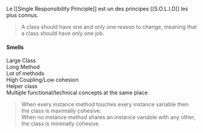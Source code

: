 Le [[Single Responsibility Principle]] est un des principes [[S.O.L.I.D]] les plus connus.

> A class should have one and only one reason to change, meaning that a class should have only one job.  
  
#### Smells  
Large Class  
Long Method  
Lot of methods  
High Coupling/Low cohesion  
Helper class  
Multiple functional/technical concepts at the same place

> When every instance method touches every instance variable then the class is maximally cohesive.  
> When no instance method shares an instance variable with any other, the class is minimally cohesive.